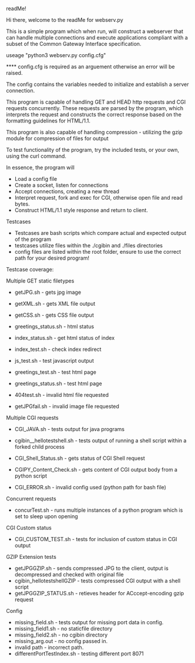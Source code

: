 readMe!

Hi there, welcome to the readMe for webserv.py

This is a simple program which when run, will construct a webserver that can handle 
multiple connections and execute applications compliant with a subset of 
the Common Gateway Interface specification.

useage "python3 webserv.py config.cfg"

**** config.cfg is required as an arguement otherwise an error will be raised.

The config contains the variables needed to initialize and establish a server connection.

This program is capable of handling GET and HEAD http requests and CGI requests concurrently.
These requests are parsed by the program, which interprets the request and constructs the correct
response based on the formatting guidelines for HTML/1.1.

This program is also capable of handling compression - utilizing the gzip module for compression of files for output

To test functionality of the program, try the included tests, or your own, using the curl command.

In essence, the program will
* Load a config file
* Create a socket, listen for connections
* Accept connections, creating a new thread
* Interpret request, fork and exec for CGI, otherwise open file and read bytes.
* Construct HTML/1.1 style response and return to client.


Testcases
* Testcases are bash scripts which compare actual and expected output of the program
* testcases utilize files within the ./cgibin and ./files directories
* config files are listed within the root folder, ensure to use the correct path for your desired program!

Testcase coverage:

Multiple GET static filetypes

- getJPG.sh - gets jpg image
- getXML.sh - gets XML file output
- getCSS.sh - gets CSS file output
- greetings_status.sh - html status 
- index_status.sh - get html status of index 
- index_test.sh - check index redirect 
- js_test.sh - test javascript output
- greetings_test.sh - test html page
- greetings_status.sh - test html page

- 404test.sh - invalid html file requested
- getJPGfail.sh - invalid image file requested

Multiple CGI requests

- CGI_JAVA.sh - tests output for java programs
- cgibin__hellotestshell.sh - tests output of running a shell script within a forked child process
- CGI_Shell_Status.sh - gets status of CGI Shell request
- CGIPY_Content_Check.sh - gets content of CGI output body from a python script

- CGI_ERROR.sh - invalid config used (python path for bash file)

Concurrent requests

- concurTest.sh - runs multiple instances of a python program which is set to sleep upon opening 

CGI Custom status

- CGI_CUSTOM_TEST.sh - tests for inclusion of custom status in CGI output

GZIP Extension tests

- getJPGGZIP.sh - sends compressed JPG to the client, output is decompressed and checked with original file
- cgibin_hellotestshellGZIP - tests compressed CGI output with a shell script
- getJPGGZIP_STATUS.sh - retieves header for ACccept-encoding gzip request

Config

- missing_field.sh - tests output for missing port data in config.
- missing_field1.sh - no staticfile directory
- missing_field2.sh - no cgibin directory
- missing_arg.out - no config passed in.
- invalid path - incorrect path. 
- differentPortTestIndex.sh - testing different port 8071

